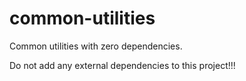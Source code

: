# common-utilities
Common utilities with zero dependencies.

Do not add any external dependencies to this project!!!
